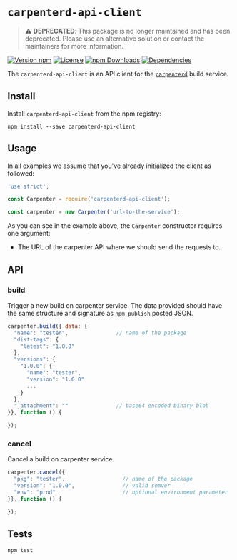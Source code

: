 # `carpenterd-api-client`

> ⚠️ **DEPRECATED**: This package is no longer maintained and has been deprecated. Please use an alternative solution or contact the maintainers for more information.

[![Version npm](https://img.shields.io/npm/v/carpenterd-api-client.svg?style=flat-square)](https://www.npmjs.com/package/carpenterd-api-client)
[![License](https://img.shields.io/npm/l/carpenterd-api-client.svg?style=flat-square)](https://github.com/warehouseai/carpenterd-api-client/blob/master/LICENSE)
[![npm Downloads](https://img.shields.io/npm/dm/carpenterd-api-client.svg?style=flat-square)](https://npmcharts.com/compare/carpenterd-api-client?minimal=true)
[![Dependencies](https://img.shields.io/david/warehouseai/carpenterd-api-client.svg?style=flat-square)](https://github.com/warehouseai/carpenterd-api-client/blob/master/package.json)

The `carpenterd-api-client` is an API client for the [`carpenterd`][carpenterd]
build service.

## Install

Install `carpenterd-api-client` from the npm registry:
```
npm install --save carpenterd-api-client
```

## Usage

In all examples we assume that you've already initialized the client as
followed:

```js
'use strict';

const Carpenter = require('carpenterd-api-client');

const carpenter = new Carpenter('url-to-the-service');
```

As you can see in the example above, the `Carpenter` constructor requires one
argument:

- The URL of the carpenter API where we should send the requests to.

## API

### build

Trigger a new build on carpenter service. The data provided should have
the same structure and signature as `npm publish` posted JSON.

```js
carpenter.build({ data: {
  "name": "tester",               // name of the package
  "dist-tags": {
    "latest": "1.0.0"
  },
  "versions": {
    "1.0.0": {
      "name": "tester",
      "version": "1.0.0"
      ...
    }
  },
  "_attachment": ""               // base64 encoded binary blob
}}, function () {

});
```

### cancel

Cancel a build on carpenter service.

```js
carpenter.cancel({
  "pkg": "tester",                  // name of the package
  "version": "1.0.0",               // valid semver
  "env": "prod"                     // optional environment parameter
}}, function () {

});
```

## Tests

```sh
npm test
```

[carpenterd]: https://github.com/godaddy/carpenterd
